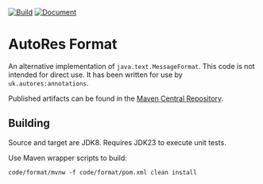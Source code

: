 [![Build](https://github.com/autores-uk/format/actions/workflows/ci.yaml/badge.svg)](https://github.com/autores-uk/format/actions/workflows/ci.yaml)
[![Document](https://github.com/autores-uk/format/actions/workflows/docs.yaml/badge.svg)](https://github.com/autores-uk/format/actions/workflows/docs.yaml)

# AutoRes Format

An alternative implementation of `java.text.MessageFormat`.
This code is not intended for direct use.
It has been written for use by `uk.autores:annotations`.

Published artifacts can be found in the
[Maven Central Repository](https://central.sonatype.com/artifact/uk.autores/format).

## Building

Source and target are JDK8.
Requires JDK23 to execute unit tests.

Use Maven wrapper scripts to build:

```shell
code/format/mvnw -f code/format/pom.xml clean install
```
